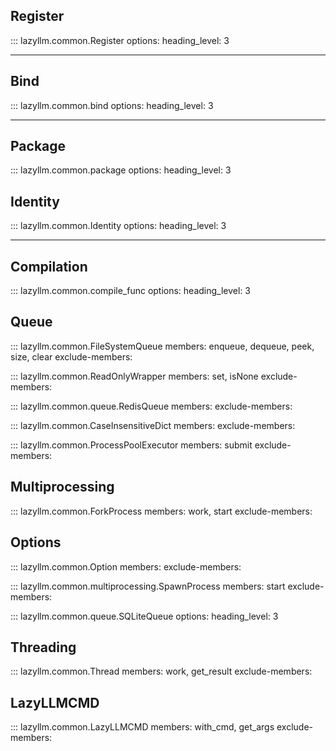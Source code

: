 ## Register

::: lazyllm.common.Register
    options:
      heading_level: 3

---

## Bind

::: lazyllm.common.bind
    options:
      heading_level: 3

---

## Package

::: lazyllm.common.package
    options:
      heading_level: 3

## Identity

::: lazyllm.common.Identity
    options:
      heading_level: 3

---

## Compilation

::: lazyllm.common.compile_func
    options:
      heading_level: 3

## Queue

::: lazyllm.common.FileSystemQueue
    members: enqueue, dequeue, peek, size, clear
    exclude-members:

::: lazyllm.common.ReadOnlyWrapper
    members: set, isNone
    exclude-members:

::: lazyllm.common.queue.RedisQueue
    members: 
    exclude-members:

::: lazyllm.common.CaseInsensitiveDict
    members: 
    exclude-members:

::: lazyllm.common.ProcessPoolExecutor
    members: submit
    exclude-members:


## Multiprocessing

::: lazyllm.common.ForkProcess
    members: work, start
    exclude-members:

## Options

::: lazyllm.common.Option
    members: 
    exclude-members:

::: lazyllm.common.multiprocessing.SpawnProcess
    members: start
    exclude-members:

::: lazyllm.common.queue.SQLiteQueue
    options:
      heading_level: 3

## Threading

::: lazyllm.common.Thread
    members: work, get_result
    exclude-members:
    

## LazyLLMCMD

::: lazyllm.common.LazyLLMCMD
    members: with_cmd, get_args
    exclude-members:
